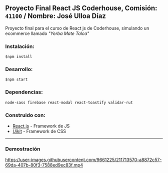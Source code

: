 ## Proyecto Final React JS Coderhouse,  Comisión: `41100` / Nombre: José Ulloa Díaz
Proyecto final para el curso de React js de Coderhouse, simulando un ecommerce llamado _"Yerba Mate Talca"_
### Instalación:
`$npm install`
### Desarrollo:
`$npm start`

### Dependencias:
`node-sass firebase react-modal react-toastify validar-rut`

### Construido con:
- [React.js](https://es.reactjs.org/) - Framework de JS
- [Uikit](https://getuikit.com/docs/introduction) - Framework de CSS
___
### Demostración
https://user-images.githubusercontent.com/9661225/211713570-a8872c57-69da-407b-80f3-7588ed9ec83f.mp4
